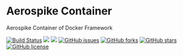 # Aerospike Container
Aerospike Container of Docker Framework

[![Build Status](https://travis-ci.org/dockerframework/aerospike.svg?branch=master)](https://travis-ci.org/dockerframework/aerospike) [![](https://images.microbadger.com/badges/image/dockerframework/aerospike:latest.svg)](https://microbadger.com/images/dockerframework/aerospike:latest "Layers") [![](https://images.microbadger.com/badges/version/dockerframework/aerospike:latest.svg)](https://microbadger.com/images/dockerframework/aerospike:latest "Version") [![GitHub issues](https://img.shields.io/github/issues/dockerframework/aerospike.svg)](https://github.com/dockerframework/aerospike/issues) [![GitHub forks](https://img.shields.io/github/forks/dockerframework/aerospike.svg)](https://github.com/dockerframework/aerospike/network) [![GitHub stars](https://img.shields.io/github/stars/dockerframework/aerospike.svg)](https://github.com/dockerframework/aerospike/stargazers) [![GitHub license](https://img.shields.io/badge/license-MIT-blue.svg)](https://raw.githubusercontent.com/dockerframework/aerospike/master/LICENSE)

